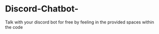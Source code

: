# Discord-Chatbot-
Talk with your discord bot for free by feeling in the provided spaces within the code
